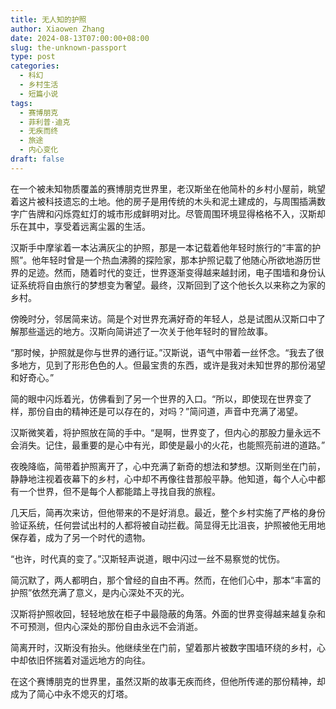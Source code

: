 ```yaml
---
title: 无人知的护照
author: Xiaowen Zhang
date: 2024-08-13T07:00:00+08:00
slug: the-unknown-passport
type: post
categories:
  - 科幻
  - 乡村生活
  - 短篇小说
tags:
  - 赛博朋克
  - 菲利普·迪克
  - 无疾而终
  - 旅途
  - 内心变化
draft: false
---
```


在一个被未知物质覆盖的赛博朋克世界里，老汉斯坐在他简朴的乡村小屋前，眺望着这片被科技遗忘的土地。他的房子是用传统的木头和泥土建成的，与周围插满数字广告牌和闪烁霓虹灯的城市形成鲜明对比。尽管周围环境显得格格不入，汉斯却乐在其中，享受着远离尘嚣的生活。

汉斯手中摩挲着一本沾满灰尘的护照，那是一本记载着他年轻时旅行的“丰富的护照”。他年轻时曾是一个热血沸腾的探险家，那本护照记载了他随心所欲地游历世界的足迹。然而，随着时代的变迁，世界逐渐变得越来越封闭，电子围墙和身份认证系统将自由旅行的梦想变为奢望。最终，汉斯回到了这个他长久以来称之为家的乡村。

傍晚时分，邻居简来访。简是个对世界充满好奇的年轻人，总是试图从汉斯口中了解那些遥远的地方。汉斯向简讲述了一次关于他年轻时的冒险故事。

“那时候，护照就是你与世界的通行证。”汉斯说，语气中带着一丝怀念。“我去了很多地方，见到了形形色色的人。但最宝贵的东西，或许是我对未知世界的那份渴望和好奇心。”

简的眼中闪烁着光，仿佛看到了另一个世界的入口。“所以，即使现在世界变了样，那份自由的精神还是可以存在的，对吗？”简问道，声音中充满了渴望。

汉斯微笑着，将护照放在简的手中。“是啊，世界变了，但内心的那股力量永远不会消失。记住，最重要的是心中有光，即使是最小的火花，也能照亮前进的道路。”

夜晚降临，简带着护照离开了，心中充满了新奇的想法和梦想。汉斯则坐在门前，静静地注视着夜幕下的乡村，心中却不再像往昔那般平静。他知道，每个人心中都有一个世界，但不是每个人都能踏上寻找自我的旅程。

几天后，简再次来访，但他带来的不是好消息。最近，整个乡村实施了严格的身份验证系统，任何尝试出村的人都将被自动拦截。简显得无比沮丧，护照被他无用地保存着，成为了另一个时代的遗物。

“也许，时代真的变了。”汉斯轻声说道，眼中闪过一丝不易察觉的忧伤。

简沉默了，两人都明白，那个曾经的自由不再。然而，在他们心中，那本“丰富的护照”依然充满了意义，是内心深处不灭的光。

汉斯将护照收回，轻轻地放在柜子中最隐蔽的角落。外面的世界变得越来越复杂和不可预测，但内心深处的那份自由永远不会消逝。

简离开时，汉斯没有抬头。他继续坐在门前，望着那片被数字围墙环绕的乡村，心中却依旧怀揣着对遥远地方的向往。

在这个赛博朋克的世界里，虽然汉斯的故事无疾而终，但他所传递的那份精神，却成为了简心中永不熄灭的灯塔。
